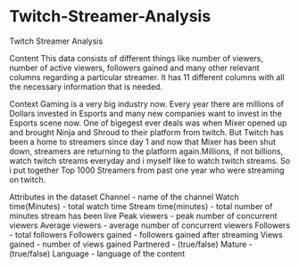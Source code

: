 # Twitch-Streamer-Analysis
Twitch Streamer Analysis

Content
This data consists of different things like number of viewers, number of active viewers, followers gained and many other relevant columns regarding a particular streamer. It has 11 different columns with all the necessary information that is needed.

Context
Gaming is a very big industry now. Every year there are millions of Dollars invested in Esports and many new companies want to invest in the Esports scene now. One of bigegest ever deals was when Mixer opened up and brought Ninja and Shroud to their platform from twitch. But Twitch has been a home to streamers since day 1 and now that Mixer has been shut down, streamers are returning to the platform again.Millions, if not billions, watch twitch streams everyday and i myself like to watch twitch streams. So i put together Top 1000 Streamers from past one year who were streaming on twitch.




Attributes in the dataset
Channel - name of the channel
Watch time(Minutes) - total watch time
Stream time(minutes) - total number of minutes stream has been live
Peak viewers - peak number of concurrent viewers
Average viewers - average number of concurrent viewers
Followers - total followers
Followers gained - followers gained after streaming
Views gained - number of views gained
Partnered - (true/false)
Mature - (true/false)
Language - language of the content
